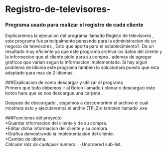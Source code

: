   #  Registro-de-televisores-
### Programa  usado para realizar el registro de cada cliente
Explicaremos la ejecucion del programa  llamado Registo de televisores , este programa fue principalmente pensando para la administracion de un negocio de televisores  , Esto que aporta para el establecimiento?.
Da un resultado muy eficiente ya que este programa archiva los datos del cliente y la informacion que el cliente pidio para su  compra , ademas de agregar graficos que varian segun la informacion implementada.
Si hay algun problema de idioma este programa tambien lo solucionara puesto que esta adaptado para mas de 2 idiomas.


###Explicacion de como descargar y utilizar el programa     
Primero que todo debemos ir al Boton  llamado (   clonar o descargar) este boton hara que se nos descargue una carpeta .





Despues de descargado , seguimos a  descomprimir el archivo el cual mostrara esto y ejecutaremos el archiv (TP_2)o tambien llamado .exe



###Funciones del proyecto  
*Guardar informacion del cliente y de su compra.  
*Editar dicha informacion del cliente y su compra.  
*Grafica demostrando  la implementacion del cliente.  
*Cambio de idioma.   
*Calcular raiz de cualquier numero.
⋅⋅* Unordered sub-list. 


